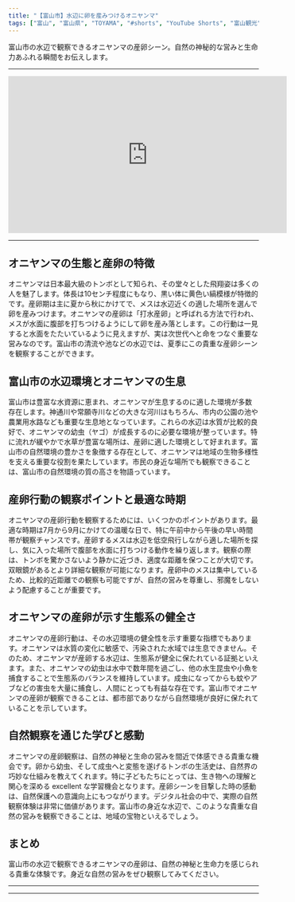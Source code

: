 ```yaml
---
title: "【富山市】水辺に卵を産みつけるオニヤンマ"
tags: ["富山", "富山県", "TOYAMA", "#shorts", "YouTube Shorts", "富山観光", "富山旅行", "北陸観光", "富山市", "富山市観光", "富山駅", "富山県の観光スポット", "富山県でおすすめの場所", "富山県の見どころ"]
---
```


富山市の水辺で観察できるオニヤンマの産卵シーン。自然の神秘的な営みと生命力あふれる瞬間をお伝えします。

---

<!-- 🎥 YouTube動画埋め込み -->
<iframe width="560" height="315" src="https://www.youtube.com/embed/B6j8sP3vK2m" title="YouTube video player" frameborder="0" allowfullscreen></iframe>

---

## オニヤンマの生態と産卵の特徴

オニヤンマは日本最大級のトンボとして知られ、その堂々とした飛翔姿は多くの人を魅了します。体長は10センチ程度にもなり、黒い体に黄色い縞模様が特徴的です。産卵期は主に夏から秋にかけてで、メスは水辺近くの適した場所を選んで卵を産みつけます。オニヤンマの産卵は「打水産卵」と呼ばれる方法で行われ、メスが水面に腹部を打ちつけるようにして卵を産み落とします。この行動は一見すると水面をたたいているように見えますが、実は次世代へと命をつなぐ重要な営みなのです。富山市の清流や池などの水辺では、夏季にこの貴重な産卵シーンを観察することができます。

## 富山市の水辺環境とオニヤンマの生息

富山市は豊富な水資源に恵まれ、オニヤンマが生息するのに適した環境が多数存在します。神通川や常願寺川などの大きな河川はもちろん、市内の公園の池や農業用水路なども重要な生息地となっています。これらの水辺は水質が比較的良好で、オニヤンマの幼虫（ヤゴ）が成長するのに必要な環境が整っています。特に流れが緩やかで水草が豊富な場所は、産卵に適した環境として好まれます。富山市の自然環境の豊かさを象徴する存在として、オニヤンマは地域の生物多様性を支える重要な役割を果たしています。市民の身近な場所でも観察できることは、富山市の自然環境の質の高さを物語っています。

## 産卵行動の観察ポイントと最適な時期

オニヤンマの産卵行動を観察するためには、いくつかのポイントがあります。最適な時期は7月から9月にかけての温暖な日で、特に午前中から午後の早い時間帯が観察チャンスです。産卵するメスは水辺を低空飛行しながら適した場所を探し、気に入った場所で腹部を水面に打ちつける動作を繰り返します。観察の際は、トンボを驚かさないよう静かに近づき、適度な距離を保つことが大切です。双眼鏡があるとより詳細な観察が可能になります。産卵中のメスは集中しているため、比較的近距離での観察も可能ですが、自然の営みを尊重し、邪魔をしないよう配慮することが重要です。

## オニヤンマの産卵が示す生態系の健全さ

オニヤンマの産卵行動は、その水辺環境の健全性を示す重要な指標でもあります。オニヤンマは水質の変化に敏感で、汚染された水域では生息できません。そのため、オニヤンマが産卵する水辺は、生態系が健全に保たれている証拠といえます。また、オニヤンマの幼虫は水中で数年間を過ごし、他の水生昆虫や小魚を捕食することで生態系のバランスを維持しています。成虫になってからも蚊やアブなどの害虫を大量に捕食し、人間にとっても有益な存在です。富山市でオニヤンマの産卵が観察できることは、都市部でありながら自然環境が良好に保たれていることを示しています。

## 自然観察を通じた学びと感動

オニヤンマの産卵観察は、自然の神秘と生命の営みを間近で体感できる貴重な機会です。卵から幼虫、そして成虫へと変態を遂げるトンボの生活史は、自然界の巧妙な仕組みを教えてくれます。特に子どもたちにとっては、生き物への理解と関心を深める excellent な学習機会となります。産卵シーンを目撃した時の感動は、自然保護への意識向上にもつながります。デジタル社会の中で、実際の自然観察体験は非常に価値があります。富山市の身近な水辺で、このような貴重な自然の営みを観察できることは、地域の宝物といえるでしょう。

## まとめ

富山市の水辺で観察できるオニヤンマの産卵は、自然の神秘と生命力を感じられる貴重な体験です。身近な自然の営みをぜひ観察してみてください。

---

<!-- 🗺 Googleマップ（自動表示: page.tsxで地域名から自動生成） -->

<!-- 📍 宿泊リンク（自動表示: page.tsxで地域別リンクを自動生成）
     - タイトルから地域名を抽出
     - JTB / 楽天トラベル / じゃらん / 一休.com 対応
     - 環境変数でプロバイダー切替可能
-->

<!-- 📚 関連記事（自動表示: page.tsxで同カテゴリから2件自動選択） -->

<!-- 🏷️ タグ（自動表示: page.tsxで記事最下部に自動配置） -->

---

<!--
【記事文字数ルール】
- 基本文字数: 最低1000文字以上
- 推奨文字数: 1000〜1500文字（スマホ読みやすさ最優先）
- 上限なし: 情報量的に必要な場合は1500文字や2000文字を超えても良い
- 判断基準: 読者にとって価値ある情報を過不足なく提供できる文字数

【記事構成の最終形】
1. タイトル・動画・本文
2. まとめ
3. Googleマップ（見出しなし、マップのみ自動表示）
4. **宿泊リンク（地域別自動生成）** ← 2025年10月7日追加
5. 関連記事（H3、同カテゴリから2件自動選択）
6. タグ（記事最下部に自動表示）
7. ナビゲーションボタン

【宿泊リンクシステム仕様】
- タイトルから地域名を自動抽出（【〇〇市】形式優先）
- 北陸地方地域辞書: 富山/石川/福井の主要都市対応
- 対応プロバイダー: JTB（既定）/ 楽天トラベル / じゃらん / 一休.com
- 環境変数で切替: NEXT_PUBLIC_DEFAULT_TRAVEL_PROVIDER
- URLテンプレート: 地域名自動エンコード + アフィリエイトID挿入
- 配置位置: Googleマップ直後、関連記事より前

【自動生成セクション】
※以下はpage.tsxで自動生成されるため、記事本文には含めない
- Googleマップ: タイトル【】内の地域名から生成
- 宿泊リンク: 地域名抽出 → Deeplink生成 → スタイル適用
- 関連記事: 同カテゴリから2件を自動選択・リンク化
- タグ: 記事データから最下部に自動配置

【削除済みセクション】
※アクセス方法・周辺情報・公式リンクセクションは不要（2025年10月5日削除）

【AdSense・アフィリエイト】
- Google AdSense: 全ページ自動読み込み（layout.tsx）
- アフィリエイトスクリプト: AffilScript（layout.tsx）
- data-affil属性での動的リンク変換機能あり（現在は宿泊リンクで代替）

【最終更新】2025年10月7日 - 地域別宿泊リンク自動生成システム実装
-->
